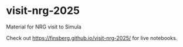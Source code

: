 # visit-nrg-2025
Material for NRG visit to Simula

Check out https://finsberg.github.io/visit-nrg-2025/ for live notebooks.
